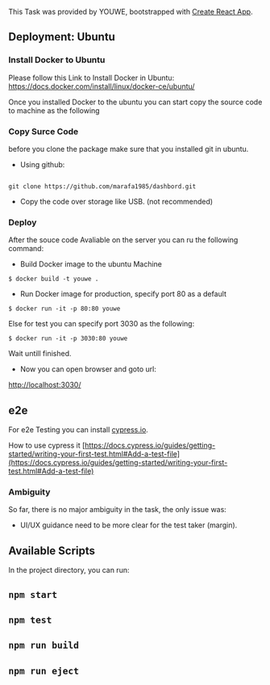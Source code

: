 This Task was provided by YOUWE, bootstrapped with [Create React App](https://github.com/facebook/create-react-app).

## Deployment: Ubuntu

### Install Docker to Ubuntu

Please follow this Link to Install Docker in Ubuntu: https://docs.docker.com/install/linux/docker-ce/ubuntu/

Once you installed Docker to the ubuntu you can start copy the source code to machine as the following

### Copy Surce Code
before you clone the package make sure that you installed git in ubuntu.

- Using github: 
```

git clone https://github.com/marafa1985/dashbord.git
```
- Copy the code over storage like USB. (not recommended)

### Deploy 
After the souce code Avaliable on the server you can ru the following command:

- Build Docker image to the ubuntu Machine

```
$ docker build -t youwe .
```
- Run Docker image for production, specify port 80  as a default

```
$ docker run -it -p 80:80 youwe
```

Else for test you can specify port 3030 as the following:

```
$ docker run -it -p 3030:80 youwe
```
Wait untill finished.

- Now you can open browser and goto url:

[http://localhost:3030/](http://localhost:3030/)


## e2e

For e2e Testing you can install [cypress.io](https://www.cypress.io/).

How to use cypress it [https://docs.cypress.io/guides/getting-started/writing-your-first-test.html#Add-a-test-file](https://docs.cypress.io/guides/getting-started/writing-your-first-test.html#Add-a-test-file)



### Ambiguity

So far, there is no major ambiguity in the task, the only issue was:

- UI/UX guidance need to be more clear for the test taker (margin).

## Available Scripts

In the project directory, you can run:

## `npm start`

## `npm test`

## `npm run build`

## `npm run eject`
